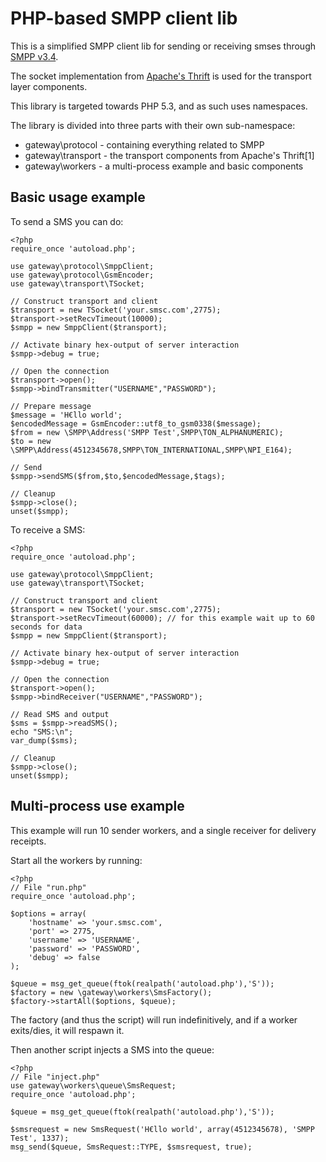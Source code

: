 PHP-based SMPP client lib
=============

This is a simplified SMPP client lib for sending or receiving smses through [SMPP v3.4](http://www.smsforum.net/SMPP_v3_4_Issue1_2.zip).

The socket implementation from [Apache's Thrift](http://thrift.apache.org/) is used for the transport layer components. 

This library is targeted towards PHP 5.3, and as such uses namespaces.

The library is divided into three parts with their own sub-namespace:

 - gateway\protocol - containing everything related to SMPP
 - gateway\transport - the transport components from Apache's Thrift[1]
 - gateway\workers - a multi-process example and basic components

Basic usage example
-----

To send a SMS you can do:

	<?php
	require_once 'autoload.php';
	
	use gateway\protocol\SmppClient;
	use gateway\protocol\GsmEncoder;
	use gateway\transport\TSocket;
	
	// Construct transport and client
	$transport = new TSocket('your.smsc.com',2775);
	$transport->setRecvTimeout(10000);
	$smpp = new SmppClient($transport);
	
	// Activate binary hex-output of server interaction
	$smpp->debug = true;
	
	// Open the connection
	$transport->open();
	$smpp->bindTransmitter("USERNAME","PASSWORD");
	
	// Prepare message
	$message = 'H€llo world';
	$encodedMessage = GsmEncoder::utf8_to_gsm0338($message);
	$from = new \SMPP\Address('SMPP Test',SMPP\TON_ALPHANUMERIC);
	$to = new \SMPP\Address(4512345678,SMPP\TON_INTERNATIONAL,SMPP\NPI_E164);
	
	// Send
	$smpp->sendSMS($from,$to,$encodedMessage,$tags);
	
	// Cleanup
	$smpp->close();
	unset($smpp);
	
	
To receive a SMS:
	
	<?php
	require_once 'autoload.php';

	use gateway\protocol\SmppClient;
	use gateway\transport\TSocket;

	// Construct transport and client
	$transport = new TSocket('your.smsc.com',2775);
	$transport->setRecvTimeout(60000); // for this example wait up to 60 seconds for data
	$smpp = new SmppClient($transport);
	
	// Activate binary hex-output of server interaction
	$smpp->debug = true;

	// Open the connection
	$transport->open();
	$smpp->bindReceiver("USERNAME","PASSWORD");
	
	// Read SMS and output
	$sms = $smpp->readSMS();
	echo "SMS:\n";
	var_dump($sms);
	
	// Cleanup
	$smpp->close();
	unset($smpp);
	
Multi-process use example
-----

This example will run 10 sender workers, and a single receiver for delivery receipts.

Start all the workers by running:

	<?php
	// File "run.php"
	require_once 'autoload.php';
	
	$options = array(
		'hostname' => 'your.smsc.com',
		'port' => 2775,
		'username' => 'USERNAME',
		'password' => 'PASSWORD',
		'debug' => false
	);
	
	$queue = msg_get_queue(ftok(realpath('autoload.php'),'S'));
	$factory = new \gateway\workers\SmsFactory();
	$factory->startAll($options, $queue);
	
The factory (and thus the script) will run indefinitively, and if a worker exits/dies, it will respawn it.

Then another script injects a SMS into the queue:

	<?php
	// File "inject.php"
	use gateway\workers\queue\SmsRequest;
	require_once 'autoload.php';
	
	$queue = msg_get_queue(ftok(realpath('autoload.php'),'S'));
	
	$smsrequest = new SmsRequest('H€llo world', array(4512345678), 'SMPP Test', 1337);
	msg_send($queue, SmsRequest::TYPE, $smsrequest, true); 

